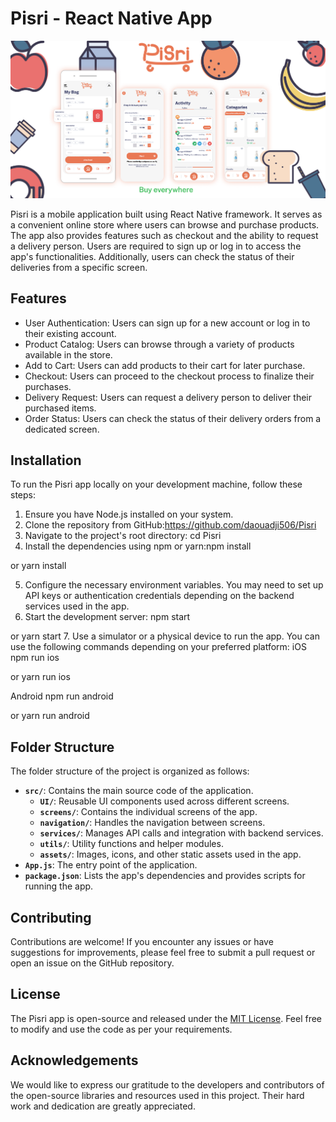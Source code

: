 # Pisri - React Native App

![Pisri Showcase](./assets/pictures/cover.png)

Pisri is a mobile application built using React Native framework. It serves as a convenient online store where users can browse and purchase products. The app also provides features such as checkout and the ability to request a delivery person. Users are required to sign up or log in to access the app's functionalities. Additionally, users can check the status of their deliveries from a specific screen.

## Features

- User Authentication: Users can sign up for a new account or log in to their existing account.
- Product Catalog: Users can browse through a variety of products available in the store.
- Add to Cart: Users can add products to their cart for later purchase.
- Checkout: Users can proceed to the checkout process to finalize their purchases.
- Delivery Request: Users can request a delivery person to deliver their purchased items.
- Order Status: Users can check the status of their delivery orders from a dedicated screen.

## Installation

To run the Pisri app locally on your development machine, follow these steps:

1. Ensure you have Node.js installed on your system.
2. Clone the repository from GitHub:https://github.com/daouadji506/Pisri
3. Navigate to the project's root directory: cd Pisri
4. Install the dependencies using npm or yarn:npm install

or
yarn install

5. Configure the necessary environment variables. You may need to set up API keys or authentication credentials depending on the backend services used in the app.
6. Start the development server:
npm start

or
yarn start
7. Use a simulator or a physical device to run the app. You can use the following commands depending on your preferred platform:
iOS
npm run ios

or
yarn run ios

Android
npm run android

or
yarn run android

## Folder Structure

The folder structure of the project is organized as follows:

- **`src/`**: Contains the main source code of the application.
  - **`UI/`**: Reusable UI components used across different screens.
  - **`screens/`**: Contains the individual screens of the app.
  - **`navigation/`**: Handles the navigation between screens.
  - **`services/`**: Manages API calls and integration with backend services.
  - **`utils/`**: Utility functions and helper modules.
  - **`assets/`**: Images, icons, and other static assets used in the app.
- **`App.js`**: The entry point of the application.
- **`package.json`**: Lists the app's dependencies and provides scripts for running the app.

## Contributing

Contributions are welcome! If you encounter any issues or have suggestions for improvements, please feel free to submit a pull request or open an issue on the GitHub repository.

## License

The Pisri app is open-source and released under the [MIT License](LICENSE). Feel free to modify and use the code as per your requirements.

## Acknowledgements

We would like to express our gratitude to the developers and contributors of the open-source libraries and resources used in this project. Their hard work and dedication are greatly appreciated.





